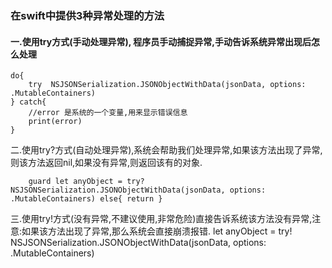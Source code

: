 ### 在swift中提供3种异常处理的方法

#### 一.使用try方式(手动处理异常), 程序员手动捕捉异常,手动告诉系统异常出现后怎么处理

    do{
        try  NSJSONSerialization.JSONObjectWithData(jsonData, options: .MutableContainers)
    } catch{
        //error 是系统的一个变量,用来显示错误信息
        print(error)
    }

二.使用try?方式(自动处理异常),系统会帮助我们处理异常,如果该方法出现了异常,则该方法返回nil,如果没有异常,则返回该有的对象.



```
    guard let anyObject = try? NSJSONSerialization.JSONObjectWithData(jsonData, options: .MutableContainers) else{ return }

```



三.使用try!方式(没有异常,不建议使用,非常危险)直接告诉系统该方法没有异常,注意:如果该方法出现了异常,那么系统会直接崩溃报错.
    let anyObject = try!  NSJSONSerialization.JSONObjectWithData(jsonData, options: .MutableContainers)


